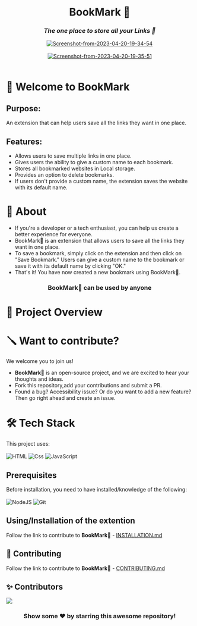 <div id="header" align="center">
    <h1> BookMark 🔖 </h1>
    <h3><strong><em>The one place to store all your Links 💾 </em></strong></h3>
  <a href="https://ibb.co/znrnwL3"><img src="https://i.ibb.co/Gx0xj1Z/Screenshot-from-2023-04-20-19-34-54.png" alt="Screenshot-from-2023-04-20-19-34-54" border="0"></a><br><br>
  <a href="https://ibb.co/n3YvDV3"><img src="https://i.ibb.co/ZHFPhwH/Screenshot-from-2023-04-20-19-35-51.png" alt="Screenshot-from-2023-04-20-19-35-51" border="0"></a>
    <!-- to change tagline if necessary -->
    </div> <br>

# 🙌 Welcome to BookMark

## Purpose:
An extension that can help users save all the links they want in one place.

## Features:

- Allows users to save multiple links in one place.
- Gives users the ability to give a custom name to each bookmark.
- Stores all bookmarked websites in Local storage.
- Provides an option to delete bookmarks.
- If users don't provide a custom name, the extension saves the website with its default name.

# 🚀 About
- If you're a developer or a tech enthusiast, you can help us create a better experience for everyone.
- BookMark🔖 is an extension that allows users to save all the links they want in one place. 
- To save a bookmark, simply click on the extension and then click on "Save Bookmark." Users can give a custom name to the bookmark or save it with its default name by clicking "OK." 
- That's it! You have now created a new bookmark using BookMark🔖.

<div id="centertext" align="center">
    <h3>BookMark🔖 can be used by anyone</h3>
</div>

# 🎥 Project Overview


# 🪛 Want to contribute?

We welcome you to join us!

- **BookMark🔖** is an open-source project, and we are excited to hear your thoughts and ideas.
- Fork this repository,add your contributions and submit a PR.
- Found a bug? Accessibility issue? Or do you want to add a new feature? Then go right ahead and create an issue.

# 🛠️ Tech Stack

This project uses: <br><br>
![HTML](https://img.shields.io/badge/🗽_html-%23000000.svg?style=for-the-badge&logo=html&logoColor=%2361DAFB)
![Css](https://img.shields.io/badge/🎨_css-%23000000.svg?style=for-the-badge&logo=css&logoColor=%2361DAFB)
![JavaScript](https://img.shields.io/badge/javascript-%23000000.svg?style=for-the-badge&logo=javascript&logoColor=%FFFF00)



## Prerequisites

Before installation, you need to have installed/knowledge of the following:
<br><br>
![NodeJS](https://img.shields.io/badge/chrome_Browser-6DA55F?style=for-the-badge&logo=chrome&logoColor=white)
![Git](https://img.shields.io/badge/git-%23F05033.svg?style=for-the-badge&logo=git&logoColor=white)

## Using/Installation of the extention
Follow the link to contribute to **BookMark🔖**  - [INSTALLATION.md](./INSTALLATION.md)


## 🤝 Contributing

Follow the link to contribute to **BookMark🔖**  - [CONTRIBUTING.md](./CONTRIBUTING.md)

## ✨ Contributors

<a href="https://github.com/JasonDsouza212/BookMark/graphs/contributors">
  <img src="https://contrib.rocks/image?repo=JasonDsouza212/BookMark" />
</a>

<br>
<div align="center">
<h3>Show some ❤️ by starring this awesome repository!</h3>
</div>
